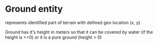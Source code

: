 # Ground entity

represents identified part of terrain with defined geo location (x, y)

Ground has it's height in meters so that it can be covered by water (if the height is <=0) or it is a pure ground (height > 0)